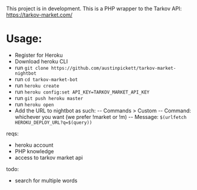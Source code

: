 This project is in development. 
This is a PHP wrapper to the Tarkov API: https://tarkov-market.com/

# Usage:
- Register for Heroku
- Download heroku CLI
- run `git clone https://github.com/austinpickett/tarkov-market-nightbot`
- run `cd tarkov-market-bot`
- run `heroku create`
- run `heroku config:set API_KEY=TARKOV_MARKET_API_KEY`
- run `git push heroku master`
- run `heroku open`
- Add the URL to nightbot as such:
-- Commands > Custom 
-- Command: whichever you want (we prefer !market or !m)
-- Message: `$(urlfetch HEROKU_DEPLOY_URL?q=$(query))`

reqs:
- heroku account
- PHP knowledge
- access to tarkov market api

todo:
- search for multiple words
